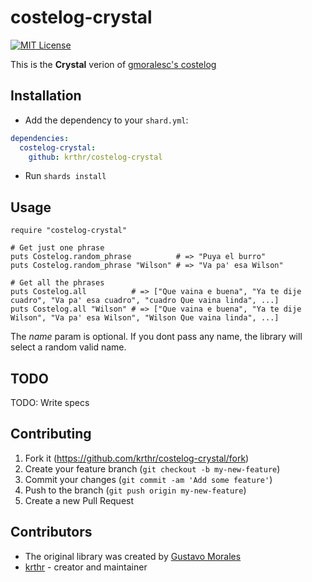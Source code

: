 # costelog-crystal

[![MIT License](https://img.shields.io/npm/l/costelog.svg?style=flat-square)](http://opensource.org/licenses/MIT)

This is the **Crystal** verion of [gmoralesc's costelog](https://github.com/gmoralesc/costelog)

## Installation

- Add the dependency to your `shard.yml`:

```yaml
dependencies:
  costelog-crystal:
    github: krthr/costelog-crystal
```

- Run `shards install`

## Usage

```crystal
require "costelog-crystal"

# Get just one phrase
puts Costelog.random_phrase          # => "Puya el burro"
puts Costelog.random_phrase "Wilson" # => "Va pa' esa Wilson"

# Get all the phrases
puts Costelog.all          # => ["Que vaina e buena", "Ya te dije cuadro", "Va pa' esa cuadro", "cuadro Que vaina linda", ...]
puts Costelog.all "Wilson" # => ["Que vaina e buena", "Ya te dije Wilson", "Va pa' esa Wilson", "Wilson Que vaina linda", ...]
```

The _name_ param is optional. If you dont pass any name, the library will select a random valid name.

## TODO

TODO: Write specs

## Contributing

1. Fork it (<https://github.com/krthr/costelog-crystal/fork>)
2. Create your feature branch (`git checkout -b my-new-feature`)
3. Commit your changes (`git commit -am 'Add some feature'`)
4. Push to the branch (`git push origin my-new-feature`)
5. Create a new Pull Request

## Contributors

- The original library was created by [Gustavo Morales](https://twitter.com/gmoralesc)
- [krthr](https://github.com/krthr) - creator and maintainer
